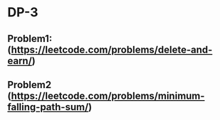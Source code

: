 # DP-3

## Problem1: (https://leetcode.com/problems/delete-and-earn/)



## Problem2 (https://leetcode.com/problems/minimum-falling-path-sum/)

